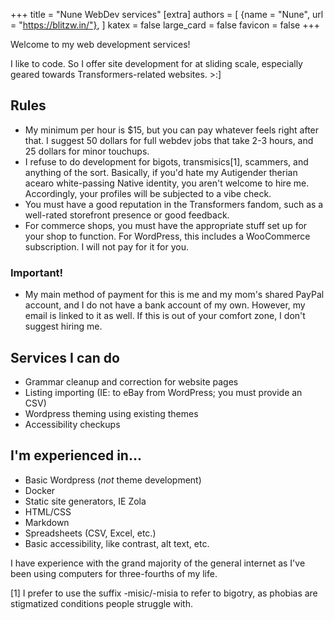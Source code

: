 +++
title = "Nune WebDev services"
[extra]
authors = [
    {name = "Nune", url = "https://blitzw.in/"},
]
katex = false
large_card = false
favicon = false
+++

Welcome to my web development services!

I like to code. So I offer site development for at sliding scale, especially geared towards Transformers-related websites. >:]

## Rules
* My minimum per hour is $15, but you can pay whatever feels right after that. I suggest 50 dollars for full webdev jobs that take 2-3 hours, and 25 dollars for minor touchups.
* I refuse to do development for bigots, transmisics[1], scammers, and anything of the sort. Basically, if you'd hate my Autigender therian acearo white-passing Native identity, you aren't welcome to hire me. Accordingly, your profiles will be subjected to a vibe check.
* You must have a good reputation in the Transformers fandom, such as a well-rated storefront presence or good feedback.
* For commerce shops, you must have the appropriate stuff set up for your shop to function. For WordPress, this includes a WooCommerce subscription. I will not pay for it for you.
### Important!
* My main method of payment for this is me and my mom's shared PayPal account, and I do not have a bank account of my own. However, my email is linked to it as well. If this is out of your comfort zone, I don't suggest hiring me.

## Services I can do
* Grammar cleanup and correction for website pages
* Listing importing (IE: to eBay from WordPress; you must provide an CSV)
* Wordpress theming using existing themes
* Accessibility checkups

## I'm experienced in...
* Basic Wordpress (*not* theme development)
* Docker
* Static site generators, IE Zola
* HTML/CSS
* Markdown
* Spreadsheets (CSV, Excel, etc.)
* Basic accessibility, like contrast, alt text, etc.

I have experience with the grand majority of the general internet as I've been using computers for three-fourths of my life.

[1] I prefer to use the suffix -misic/-misia to refer to bigotry, as phobias are stigmatized conditions people struggle with.
